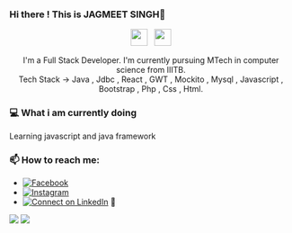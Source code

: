 ### Hi there ! This is JAGMEET SINGH👋 ###
<p align='center'>
 <a href="https://www.linkedin.com/in/jagmeet-singh-546b66108/"><img height="30" src="https://github.com/stephenajulu/WaylonWalker/blob/main/icon/linkedin.png?raw=true"></a>&nbsp;&nbsp;
<a href="https://www.instagram.com/jagmeet.class/"><img height="30" src="https://github.com/stephenajulu/WaylonWalker/blob/main/icon/instagram.jpg?raw=true"></a>

</p>


<p align="center">I'm a Full Stack Developer.
I'm currently pursuing MTech in computer science from IIITB.<br/>
Tech Stack -> Java , Jdbc , React , GWT , Mockito , Mysql , Javascript , Bootstrap , Php , Css , Html.
</p>

### 💻 What i am currently doing
Learning javascript and java framework

### 📫 How to reach me:
- [![Facebook](https://img.shields.io/badge/--facebook?label=Facebook&logo=Facebook&style=social)](https://www.facebook.com/jagmeet.singh.902/) 
- [![Instagram](https://img.shields.io/badge/--instagram?label=Instageam&logo=Instagram&style=social)](https://www.instagram.com/jagmeet.class/) 
- [![Connect on LinkedIn](https://img.shields.io/badge/--linkedin?label=LinkedIn&logo=LinkedIn&style=social)](https://www.linkedin.com/in/jagmeet-singh-546b66108/") 💼

<p float="left">
<img  src="https://github-readme-stats.vercel.app/api?username=jsbhatia12367&show_icons=true&count_private=true&theme=radical"/>
<img  src="https://github-readme-stats.vercel.app/api/top-langs/?username=jsbhatia12367&layout=compact&hide=tsql&show_icons=true&theme=radical" />
</p>
<!--
**jsbhatia12367/jsbhatia12367** is a ✨ _special_ ✨ repository because its `README.md` (this file) appears on your GitHub profile.

Here are some ideas to get you started:

- 🔭 I’m currently working on ...
- 🌱 I’m currently learning ...
- 👯 I’m looking to collaborate on ...
- 🤔 I’m looking for help with ...
- 💬 Ask me about ...
- 📫 How to reach me: ...
- 😄 Pronouns: ...
- ⚡ Fun fact: ...
-->
